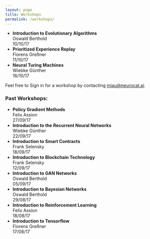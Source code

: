 ```yaml
---
layout: page
title: Workshops
permalink: /workshops/
---
```


- **Introduction to Evolutionary Algorithms**  
Oswald Berthold  
10/10/17
- **Prioritized Experience Replay**  
Florens Greßner  
11/10/17
- **Neural Turing Machines**  
Wiebke Günther  
16/10/17


Feel free to Sign in for a workshop by contacting [miau@neurocat.ai](mailto:miau@neurocat.ai).

### Past Workshops:

- **Policy Gradient Methods**  
Felix Assion  
27/09/17
- **Introduction to the Recurrent Neural Networks**  
Wiebke Günther  
22/09/17
- **Introduction to Smart Contracts**  
Frank Selensky   
18/09/17
- **Introduction to Blockchain Technology**  
Frank Selensky  
12/09/17
- **Introduction to GAN Networks**  
Oswald Berthold  
05/09/17
- **Introduction to Bayesian Networks**  
Oswald Berthold  
29/08/17
- **Introduction to Reinforcement Learning**  
Felix Assion  
18/08/17
- **Introduction to Tensorflow**  
Florens Greßner  
17/08/17
